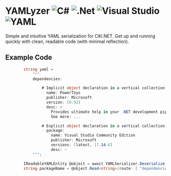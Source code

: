 # YAMLyzer ![C#](https://img.shields.io/badge/c%23-%23239120.svg?style=for-the-badge&logo=csharp&logoColor=white) ![.Net](https://img.shields.io/badge/.NET-5C2D91?style=for-the-badge&logo=.net&logoColor=white) ![Visual Studio](https://img.shields.io/badge/Visual%20Studio-5C2D91.svg?style=for-the-badge&logo=visual-studio&logoColor=white) ![YAML](https://img.shields.io/badge/yaml-%23ffffff.svg?style=for-the-badge&logo=yaml&logoColor=151515)
Simple and intuitive YAML serialization for C#/.NET. Get up and running quickly with clean, readable code (with minimal reflection). 

## Example Code
```cs
        string yaml =
            """
            dependencies:

                # Implicit object declaration in a vertical collection for an item.
                - name: PowerToys
                  publisher: Microsoft
                  version: [0.92]
                  desc: >
                    Provides ultimate help in your .NET development pipeline!
                    See more: ...

                # Explicit object declaration in a vertical collection for an item.
                - package:
                    name: Visual Studio Community Edition
                    publisher: Microsoft
                    versions: [latest, 17.14.6]
                    desc: ~
            """;

        IReadableYAMLEntity @object = await YAMLSerializer.Deserialize(yaml);
        string packageName = @object.Read<string>(route: [ "dependencies", "0", "desc" ])!;
```
